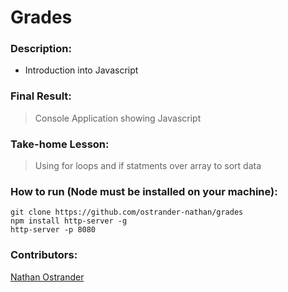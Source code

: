 # Grades

### Description: 

* Introduction into Javascript 

### Final Result:
> Console Application showing Javascript

### Take-home Lesson:

> Using for loops and if statments over array to sort data


### How to run (Node must be installed on your machine):
```
git clone https://github.com/ostrander-nathan/grades
npm install http-server -g
http-server -p 8080
```


### Contributors:
[Nathan Ostrander](https://github.com/ostrander-nathan)
